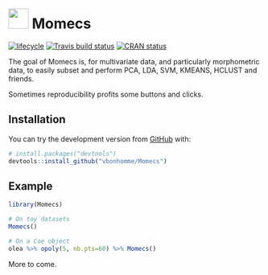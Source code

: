 
<!-- README.md is generated from README.Rmd. Please edit that file -->
<img src="https://raw.githubusercontent.com/googlei18n/noto-emoji/master/svg/emoji_u1f37c.svg?sanitize=true" width="40"> Momecs
===============================================================================================================================

[![lifecycle](https://img.shields.io/badge/lifecycle-experimental-orange.svg)](https://www.tidyverse.org/lifecycle/#experimental) [![Travis build status](https://travis-ci.org/vbonhomme/Momecs.svg?branch=master)](https://travis-ci.org/vbonhomme/Momecs) [![CRAN status](https://www.r-pkg.org/badges/version/Momecs)](https://cran.r-project.org/package=Momecs)

The goal of Momecs is, for multivariate data, and particularly morphometric data, to easily subset and perform PCA, LDA, SVM, KMEANS, HCLUST and friends.

Sometimes reproducibility profits some buttons and clicks.

Installation
------------

<!--
You can install the released version of Momecs from [CRAN](https://CRAN.R-project.org) with:

``` r
install.packages("Momecs")
```
-->
You can try the development version from [GitHub](https://github.com/) with:

``` r
# install.packages("devtools")
devtools::install_github("vbonhomme/Momecs")
```

Example
-------

``` r
library(Momecs)

# On toy datasets
Momecs()

# On a Coe object
olea %>% opoly(5, nb.pts=60) %>% Momecs()
```

More to come.

